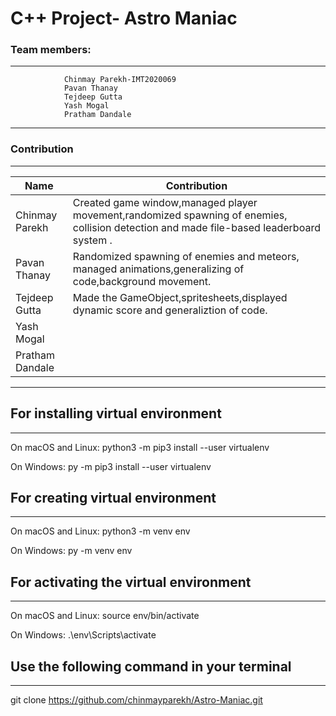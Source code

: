 # C++ Project- Astro Maniac

### Team members:
---

                Chinmay Parekh-IMT2020069
                Pavan Thanay
                Tejdeep Gutta
                Yash Mogal
                Pratham Dandale
---
                

### Contribution
---

| Name                               | Contribution                                                     |
| ----                               | ------------                                                     |
| Chinmay Parekh     |    Created game window,managed player movement,randomized spawning of enemies, collision detection and made file-based leaderboard system .    |
| Pavan Thanay                     |  Randomized spawning of enemies and meteors, managed animations,generalizing of code,background movement.    | 
| Tejdeep Gutta                    |  Made the GameObject,spritesheets,displayed dynamic score and generaliztion of code. | 
| Yash Mogal                        | |
| Pratham Dandale                         |    |

---

## For installing virtual environment
---

On macOS and Linux:
python3 -m pip3 install --user virtualenv

On Windows:
py -m pip3 install --user virtualenv

## For creating virtual environment
---

On macOS and Linux:
python3 -m venv env

On Windows:
py -m venv env

## For activating the virtual environment
---

On macOS and Linux:
source env/bin/activate

On Windows:
.\env\Scripts\activate

## Use the following command in your terminal
---

git clone https://github.com/chinmayparekh/Astro-Maniac.git

